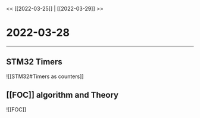 
<< [[2022-03-25]] | [[2022-03-29]] >>
# 2022-03-28
---

## STM32 Timers
![[STM32#Timers as counters]]

## [[FOC]] algorithm and Theory
![[FOC]]
